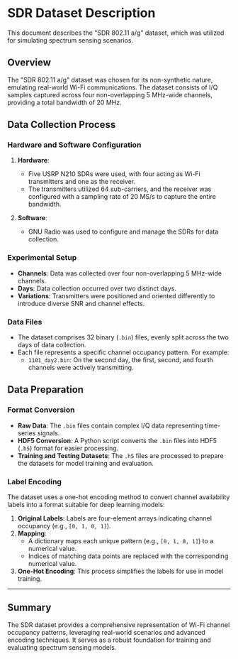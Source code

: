 
# SDR Dataset Description

This document describes the "SDR 802.11 a/g" dataset, which was utilized for simulating spectrum sensing scenarios.

## Overview
The "SDR 802.11 a/g" dataset was chosen for its non-synthetic nature, emulating real-world Wi-Fi communications. The dataset consists of I/Q samples captured across four non-overlapping 5 MHz-wide channels, providing a total bandwidth of 20 MHz.

## Data Collection Process

### Hardware and Software Configuration
1. **Hardware**:
   - Five USRP N210 SDRs were used, with four acting as Wi-Fi transmitters and one as the receiver.
   - The transmitters utilized 64 sub-carriers, and the receiver was configured with a sampling rate of 20 MS/s to capture the entire bandwidth.

2. **Software**:
   - GNU Radio was used to configure and manage the SDRs for data collection.

### Experimental Setup
- **Channels**: Data was collected over four non-overlapping 5 MHz-wide channels.
- **Days**: Data collection occurred over two distinct days.
- **Variations**: Transmitters were positioned and oriented differently to introduce diverse SNR and channel effects.

### Data Files
- The dataset comprises 32 binary (`.bin`) files, evenly split across the two days of data collection.
- Each file represents a specific channel occupancy pattern. For example:
  - `1101_day2.bin`: On the second day, the first, second, and fourth channels were actively transmitting.

## Data Preparation

### Format Conversion
- **Raw Data**: The `.bin` files contain complex I/Q data representing time-series signals.
- **HDF5 Conversion**: A Python script converts the `.bin` files into HDF5 (`.h5`) format for easier processing.
- **Training and Testing Datasets**: The `.h5` files are processed to prepare the datasets for model training and evaluation.

### Label Encoding
The dataset uses a one-hot encoding method to convert channel availability labels into a format suitable for deep learning models:
1. **Original Labels**: Labels are four-element arrays indicating channel occupancy (e.g., `[0, 1, 0, 1]`).
2. **Mapping**:
   - A dictionary maps each unique pattern (e.g., `[0, 1, 0, 1]`) to a numerical value.
   - Indices of matching data points are replaced with the corresponding numerical value.
3. **One-Hot Encoding**: This process simplifies the labels for use in model training.

---

## Summary
The SDR dataset provides a comprehensive representation of Wi-Fi channel occupancy patterns, leveraging real-world scenarios and advanced encoding techniques. It serves as a robust foundation for training and evaluating spectrum sensing models.
